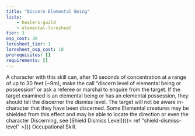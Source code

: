 ```yaml
---
title: "Discern Elemental Being"
lists:
    - healers-guild
    - elemental-loresheet
tier: 3
osp_cost: 30
loresheet_tier: 1
loresheet_osp_cost: 10
prerequisites: []
requirements: []
---
```

A character with this skill can, after 10 seconds of concentration at a range of up to 30 feet (~9m), make the call “discern level of elemental being or possession” or ask a referee or marshal to enquire from the target. If the target examined is an elemental being or has an elemental possession, they should tell the discerner the dismiss level. The target will not be aware in- character that they have been discerned. Some Elemental creatures may be shielded from this effect and may be able to locate the direction or even the character Discerning, see [Shield Dismiss Level]({{< ref "shield-dismiss-level" >}}) Occupational Skill.